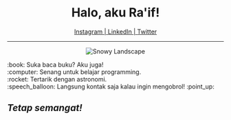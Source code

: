 <h1 align="center">Halo, aku Ra'if!</h1>

<p align="center">
    <a href="www.instagram.com/lotsadelight/">Instagram | </a>
    <a href="https://www.linkedin.com/in/mraifalkautsar/">LinkedIn | </a>
    <a href="https://twitter.com/lotsadelight">Twitter</a>
</p>

<hr>

<p align ="center">
<img src="https://c4.wallpaperflare.com/wallpaper/647/923/709/landscape-mountain-clouds-fantasy-art-wallpaper-preview.jpg" alt="Snowy Landscape">
</p>

<p>
:book: Suka baca buku? Aku juga! <br>
:computer: Senang untuk belajar programming. <br>
:rocket: Tertarik dengan astronomi. <br>
:speech_balloon: Langsung kontak saja kalau ingin mengobrol! :point_up:
</p>

<h2><i>Tetap semangat!</i></h2>

